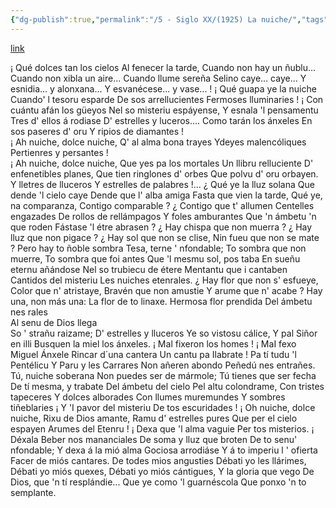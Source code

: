 ```yaml
---
{"dg-publish":true,"permalink":"/5 - Siglo XX/(1925) La nuiche/","tags":["#Siglo_20","a1925","central","Pepín_de_Pría","escrito","Gijón","poema"]}
---
```


[link](https://asturies.com/cavedaynava/nuiche.txt)

 ¡ Qué dolces tan los cielos 
Al fenecer la tarde, 
Cuando non hay un ñublu... 
Cuando non xibla un aire... 
Cuando llume sereña 
Selino caye... caye... 
Y esnidia... y alonxana... 
Y esvanécese... y vase... !
¡ Qué guapa ye la nuiche 
Cuando' l tesoru esparde 
De sos arrellucientes 
Fermoses lluminaries ! 
¡ Con cuántu afán los güeyos 
Nel so misteriu espáyense, 
Y esnala 'l pensamentu 
Tres d' ellos á rodiase
D' estrelles y luceros…. 
Como tarán los ánxeles 
En sos paseres d' oru 
Y ripios de diamantes !    
¡ Ah nuiche, dolce nuiche, 
Q' al alma bona trayes 
Ydeyes malencóliques 
Pertienres y persantes !  
¡ Ah nuiche, dolce nuiche, 
Que yes pa los mortales
Un llibru relluciente 
D' enfenetibles planes, 
Que tien ringlones d' orbes 
Que polvu d' oru orbayen. 
Y lletres de lluceros 
Y estrelles de palabres !...
¿ Qué ye la lluz solana 
Que dende 'l cielo caye 
Dende que l' alba amiga 
Fasta que vien la tarde, 
Qué ye, na comparanza, 
Contigo comparable ?
¿ Contigo que t' allumen
Centelles engazades
De rollos de rellámpagos
Y foles amburantes
Que 'n ámbetu 'n que roden
Fástase 'l étre abrasen ?
¿ Hay chispa que non muerra ?
¿ Hay lluz que non pigace ?
¿ Hay sol que non se clise,
Nin fueu que non se mate ?
Pero hay to ñoble sombra
Tesa, terne ' nfondable;
To sombra que non muerre,
To sombra que foi antes
Que 'l mesmu sol, pos taba
En sueñu eternu añándose
Nel so trubiecu de étere 
Mentantu que i cantaben 
Cantidos del misteriu
Les nuiches etenrales.
¿ Hay flor que non s' esfueye,
Color que n' atristaye,
Bravén que non amustie
Y arume que n' acabe ?
Hay una, non más una:
La flor de to linaxe.
Hermosa flor prendida
Del ámbetu nes rales  
Al senu de Dios llega  
So ' strañu raizame;
D' estrelles y lluceros
Ye so vistosu cálice, 
Y pal Siñor en illi
Busquen la miel los ánxeles.
¡ Mal fixeron los homes !
¡ MaI fexo Miguel Ánxele
Rincar d´una cantera
Un cantu pa Ilabrate !
Pa tí tudu 'l Pentélicu
Y Paru y les Carrares
Non añeren abondo 
Peñedú nes entrañes.
Tú, nuiche soberana 
Non puedes ser de mármole; 
Tú tienes que ser fecha 
De tí mesma, y trabate 
Del ámbetu del cielo 
Pel altu colondrame, 
Con tristes tapeceres 
Y dolces alborades 
Con llumes muremundes 
Y sombres tiñeblaries 
¡ Y 'I pavor del misteriu 
De tos escuridades !
¡ Oh nuiche, dolce nuiche, 
Rixu de Dios amante, 
Ramu d' estrelles pures 
Que per el cielo espayen 
Arumes del Etenru ! 
¡ Dexa que 'l alma vaguie 
Per tos misterios. ¡ Déxala 
Beber nos mananciales 
De soma y lluz que broten 
De to senu' nfondable; 
Y dexa á la mió alma 
Gociosa arrodiáse 
Y á to imperiu l ' ofierta 
Facer de miós cantares.
De todes mios angusties 
Débati yo les llárimes, 
Débati yo miós quexes, 
Débati yo miós cántigues, 
Y la gloria que vego 
De Dios, que 'n tí resplándie... 
Que ye como 'l guarnéscola 
Que ponxo 'n to semplante.